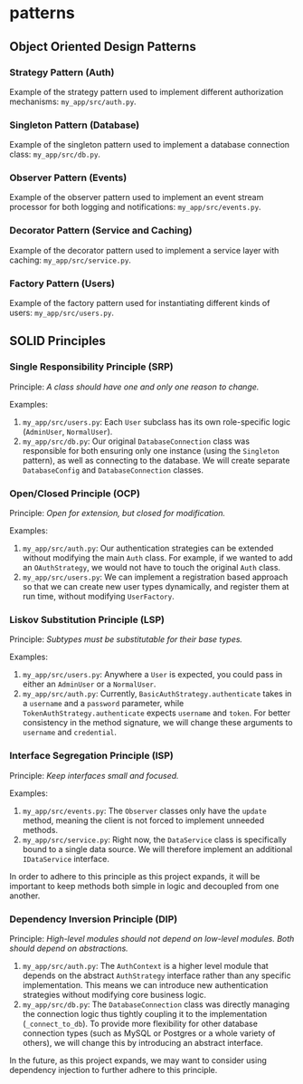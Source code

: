 # patterns

## Object Oriented Design Patterns

### Strategy Pattern (Auth)

Example of the strategy pattern used to implement different authorization mechanisms: `my_app/src/auth.py`.

### Singleton Pattern (Database)

Example of the singleton pattern used to implement a database connection class: `my_app/src/db.py`.

### Observer Pattern (Events)

Example of the observer pattern used to implement an event stream processor for both logging and notifications: `my_app/src/events.py`.

### Decorator Pattern (Service and Caching)

Example of the decorator pattern used to implement a service layer with caching: `my_app/src/service.py`.

### Factory Pattern (Users)

Example of the factory pattern used for instantiating different kinds of users: `my_app/src/users.py`.

## SOLID Principles

### Single Responsibility Principle (SRP)

Principle: _A class should have one and only one reason to change._

Examples:
1. `my_app/src/users.py`: Each `User` subclass has its own role-specific logic (`AdminUser`, `NormalUser`).
2. `my_app/src/db.py`: Our original `DatabaseConnection` class was responsible for both ensuring only one instance (using the `Singleton` pattern), as well as connecting to the database. We will create separate `DatabaseConfig` and `DatabaseConnection` classes.

### Open/Closed Principle (OCP)

Principle: _Open for extension, but closed for modification._

Examples:
1. `my_app/src/auth.py`: Our authentication strategies can be extended without modifying the main `Auth` class. For example, if we wanted to add an `OAuthStrategy`, we would not have to touch the original `Auth` class.
2. `my_app/src/users.py`: We can implement a registration based approach so that we can create new user types dynamically, and register them at run time, without modifying `UserFactory`.

### Liskov Substitution Principle (LSP)

Principle: _Subtypes must be substitutable for their base types._

Examples:
1. `my_app/src/users.py`: Anywhere a `User` is expected, you could pass in either an `AdminUser` or a `NormalUser`.
2. `my_app/src/auth.py`: Currently, `BasicAuthStrategy.authenticate` takes in a `username` and a `password` parameter, while `TokenAuthStrategy.authenticate` expects `username` and `token`. For better consistency in the method signature, we will change these arguments to `username` and `credential`.

### Interface Segregation Principle (ISP)

Principle: _Keep interfaces small and focused._

Examples:
1. `my_app/src/events.py`: The `Observer` classes only have the `update` method, meaning the client is not forced to implement unneeded methods.
2. `my_app/src/service.py`: Right now, the `DataService` class is specifically bound to a single data source. We will therefore implement an additional `IDataService` interface.

In order to adhere to this principle as this project expands, it will be important to keep methods both simple in logic and decoupled from one another.

### Dependency Inversion Principle (DIP)

Principle: _High-level modules should not depend on low-level modules. Both should depend on abstractions._

1. `my_app/src/auth.py`: The `AuthContext` is a higher level module that depends on the abstract `AuthStrategy` interface rather than any specific implementation. This means we can introduce new authentication strategies without modifying core business logic.
2. `my_app/src/db.py`: The `DatabaseConnection` class was directly managing the connection logic thus tightly coupling it to the implementation (`_connect_to_db`). To provide more flexibility for other database connection types (such as MySQL or Postgres or a whole variety of others), we will change this by introducing an abstract interface.

In the future, as this project expands, we may want to consider using dependency injection to further adhere to this principle.
